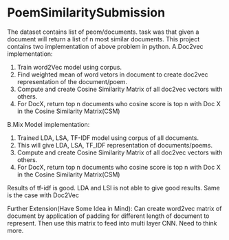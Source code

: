 # PoemSimilaritySubmission

The dataset contains list of peom/documents. task was that given a document will return a list of n most similar documents.
This project contains two implementation of above problem in python.
A.Doc2vec implementation:
  1. Train word2Vec model using corpus.
  2. Find weighted mean of word vetors in document to create doc2vec representation of the document/poem.
  3. Compute and create Cosine Similarity Matrix of all doc2vec vectors with others.
  4. For DocX, return top n documents who cosine score is top n with Doc X in the Cosine Similarity Matrix(CSM)
  
B.Mix Model implementation:
  1. Trained LDA, LSA, TF-IDF model using corpus of all documents.
  2. This will give LDA, LSA, TF_IDF representation of documents/poems.
  3. Compute and create Cosine Similarity Matrix of all doc2vec vectors with others.
  4. For DocX, return top n documents who cosine score is top n with Doc X in the Cosine Similarity Matrix(CSM)
  
  
 Results of tf-idf is good. LDA and LSI is not able to give good results. Same is the case with Doc2Vec
 
 Further Extension(Have Some Idea in Mind):
 Can create word2vec matrix of document by application of padding for different length of document to represent. 
 Then use this matrix to feed into multi layer CNN.
 Need to think more.
